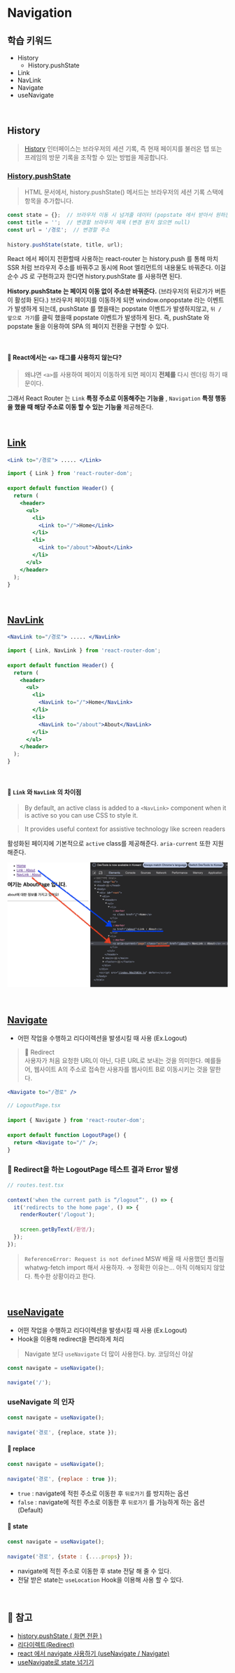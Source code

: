 # Navigation

## 학습 키워드

- History
  - History.pushState
- Link
- NavLink
- Navigate
- useNavigate

<br/>

## History

> [History](https://developer.mozilla.org/ko/docs/Web/API/History) 인터페이스는 브라우저의 세션 기록, 즉 현재 페이지를 불러온 탭 또는 프레임의 방문 기록을 조작할 수 있는 방법을 제공합니다.

### [History.pushState](https://developer.mozilla.org/ko/docs/Web/API/History/pushState)

> HTML 문서에서, history.pushState() 메서드는 브라우저의 세션 기록 스택에 항목을 추가합니다.

```js
const state = {};  // 브라우저 이동 시 넘겨줄 데이터 (popstate 에서 받아서 원하는 처리를 해줄 수 있음)
const title = '';  // 변경할 브라우저 제목 (변경 원치 않으면 null)
const url = '/경로';  // 변경할 주소

history.pushState(state, title, url);
```

React 에서 페이지 전환할때 사용하는 react-router 는 history.push 를 통해 마치 SSR 처럼 브라우저 주소를 바꿔주고
동시에 Root 엘리먼트의 내용물도 바꿔준다. 이걸 순수 JS 로 구현하고자 한다면 history.pushState 를 사용하면 된다.

__History.pushState 는 페이지 이동 없이 주소만 바꿔준다.__ (브라우저의 뒤로가가 버튼이 활성화 된다.)
브라우저 페이지를 이동하게 되면 window.onpopstate 라는 이벤트가 발생하게 되는데, pushState 를 했을때는 popstate 이벤트가 발생하지않고, `뒤 / 앞으로 가기`를 클릭 했을때 popstate 이벤트가 발생하게 된다.
즉, pushState 와 popstate 둘을 이용하여 SPA 의 페이지 전환을 구현할 수 있다.

<br/>

#### 🤔 React에서는 `<a>` 태그를 사용하지 않는다?

> 왜냐면 `<a>`를 사용하여 페이지 이동하게 되면 페이지 __전체를__ 다시 렌더링 하기 때문이다.

그래서 React Router 는 `Link` __특정 주소로 이동해주는 기능을__ , `Navigation` __특정 행동을 했을 때 해당 주소로 이동 할 수 있는 기능을__ 제공해준다.

<br/>

## [Link](https://reactrouter.com/en/main/components/link)

```jsx
<Link to="/경로"> ..... </Link>
```

```jsx
import { Link } from 'react-router-dom';

export default function Header() {
  return (
    <header>
      <ul>
        <li>
          <Link to="/">Home</Link>
        </li>
        <li>
          <Link to="/about">About</Link>
        </li>
      </ul>
    </header>
  );
}
```

<br/>

## [NavLink](https://reactrouter.com/en/main/components/nav-link#default-active-class)

```jsx
<NavLink to="/경로"> ..... </NavLink>
```

```jsx
import { Link, NavLink } from 'react-router-dom';

export default function Header() {
  return (
    <header>
      <ul>
        <li>
          <NavLink to="/">Home</NavLink>
        </li>
        <li>
          <NavLink to="/about">About</NavLink>
        </li>
      </ul>
    </header>
  );
}
```

<br/>

#### 🤔 `Link` 와 `NavLink` 의 차이점

> By default, an active class is added to a `<NavLink>` component when it is active so you can use CSS to style it.

> It provides useful context for assistive technology like screen readers

활성화된 페이지에 기본적으로 `active` class를 제공해준다.
`aria-current` 또한 지원해준다.

![Link 와 NavLink 의 차이점](./image/navlink.png)

<br/>

## [Navigate](https://reactrouter.com/en/main/components/navigate)

- 어떤 작업을 수행하고 리다이렉션을 발생시킬 때 사용 (Ex.Logout)

> 📖 Redirect <br/> 사용자가 처음 요청한 URL이 아닌, 다른 URL로 보내는 것을 의미한다. 예를들어, 웹사이트 A의 주소로 접속한 사용자를 웹사이트 B로 이동시키는 것을 말한다.

```jsx
<Navigate to="/경로" />
```

```jsx
// LogoutPage.tsx

import { Navigate } from 'react-router-dom';

export default function LogoutPage() {
  return <Navigate to="/" />;
}
```

### 🚨 Redirect을 하는 LogoutPage 테스트 결과 Error 발생

```jsx
// routes.test.tsx

context('when the current path is “/logout”', () => {
  it('redirects to the home page', () => {
    renderRouter('/logout');

    screen.getByText(/환영/);
  });
});
```

> `ReferenceError: Request is not defined` MSW 배울 때 사용했던 폴리필 whatwg-fetch import 해서 사용하자. → 정확한 이유는... 아직 이해되지 않았다. 특수한 상황이라고 한다.

<br/>

## [useNavigate](https://reactrouter.com/en/main/hooks/use-navigate)

- 어떤 작업을 수행하고 리다이렉션을 발생시킬 때 사용 (Ex.Logout)
- Hook을 이용해 redirect을 편리하게 처리

> Navigate 보다  `useNavigate` 더 많이 사용한다. by. 코딩의신 야살

```jsx
const navigate = useNavigate();

navigate('/');
```

### useNavigate 의 인자

```jsx
const navigate = useNavigate();

navigate('경로', {replace, state });
```

#### 📌 replace

```jsx
const navigate = useNavigate();

navigate('경로', {replace : true });
```

- `true` : navigate에 적힌 주소로 이동한 후 `뒤로가기` 를 방지하는 옵션
- `false` :  navigate에 적힌 주소로 이동한 후 `뒤로가기` 를 가능하게 하는 옵션 (Default)

#### 📌 state

```jsx
const navigate = useNavigate();

navigate('경로', {state : {....props} });
```

- navigate에 적힌 주소로 이동한 후 state 전달 해 줄 수 있다.
- 전달 받은 state는 `useLocation` Hook을 이용해 사용 할 수 있다.

<br/>

## 🔗 참고

- [history.pushState ( 화면 전환 )](https://kwangsunny.tistory.com/28)
- [리다이렉트(Redirect)](https://docs.tosspayments.com/resources/glossary/redirect)
- [react 에서 navigate 사용하기 (useNavigate / Navigate)](https://carmack-kim.tistory.com/127)
- [useNavigate로 state 넘기기](https://velog.io/@gin2808/React-useNavigate로-state-넘기기)
